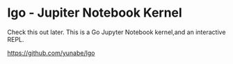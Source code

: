 # Igo - Jupiter Notebook Kernel

Check this out later. This is a Go Jupyter Notebook kernel,and an interactive REPL.

https://github.com/yunabe/lgo


